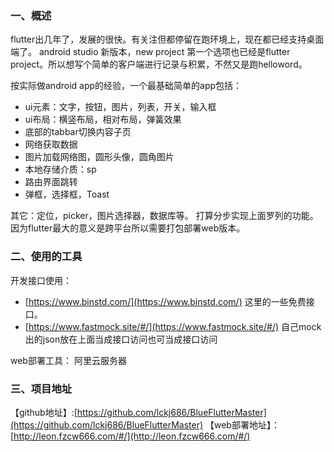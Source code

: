 ### 一、概述
flutter出几年了，发展的很快。有关注但都停留在跑环境上，现在都已经支持桌面端了。 android studio 新版本，new project 第一个选项也已经是flutter project。所以想写个简单的客户端进行记录与积累，不然又是跑helloword。

按实际做android app的经验，一个最基础简单的app包括：

- ui元素：文字，按钮，图片，列表，开关，输入框
- ui布局：横竖布局，相对布局，弹簧效果
- 底部的tabbar切换内容子页
- 网络获取数据
- 图片加载网络图，圆形头像，圆角图片
- 本地存储介质：sp
- 路由界面跳转
- 弹框，选择框，Toast

其它：定位，picker，图片选择器，数据库等。
打算分步实现上面罗列的功能。因为flutter最大的意义是跨平台所以需要打包部署web版本。

### 二、使用的工具
开发接口使用：
- [https://www.binstd.com/](https://www.binstd.com/) 这里的一些免费接口。
- [https://www.fastmock.site/#/](https://www.fastmock.site/#/) 自己mock出的json放在上面当成接口访问也可当成接口访问

web部署工具：
阿里云服务器

### 三、项目地址
【github地址】:[https://github.com/lckj686/BlueFlutterMaster](https://github.com/lckj686/BlueFlutterMaster)
【web部署地址】：[http://leon.fzcw666.com/#/](http://leon.fzcw666.com/#/)

